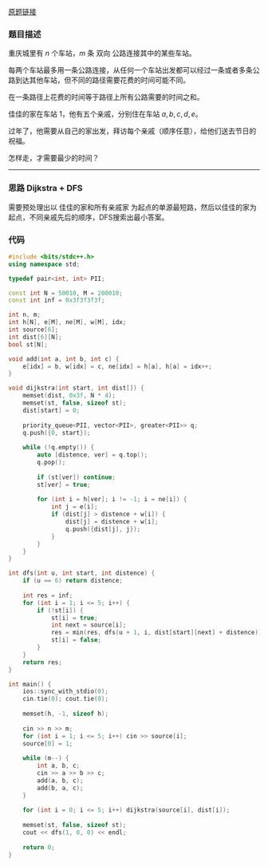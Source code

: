 [原题链接](https://www.acwing.com/problem/content/1137/)

### 题目描述
重庆城里有 $n$ 个车站，$m$ 条 双向 公路连接其中的某些车站。

每两个车站最多用一条公路连接，从任何一个车站出发都可以经过一条或者多条公路到达其他车站，但不同的路径需要花费的时间可能不同。

在一条路径上花费的时间等于路径上所有公路需要的时间之和。

佳佳的家在车站 1，他有五个亲戚，分别住在车站 $a,b,c,d,e$。

过年了，他需要从自己的家出发，拜访每个亲戚（顺序任意），给他们送去节日的祝福。

怎样走，才需要最少的时间？

---

### 思路 Dijkstra + DFS
需要预处理出以 佳佳的家和所有亲戚家 为起点的单源最短路，然后以佳佳的家为起点，不同亲戚先后的顺序，DFS搜索出最小答案。

### 代码
```cpp
#include <bits/stdc++.h>
using namespace std;

typedef pair<int, int> PII;

const int N = 50010, M = 200010;
const int inf = 0x3f3f3f3f;

int n, m;
int h[N], e[M], ne[M], w[M], idx;
int source[6];
int dist[6][N];
bool st[N];

void add(int a, int b, int c) {
    e[idx] = b, w[idx] = c, ne[idx] = h[a], h[a] = idx++;
}

void dijkstra(int start, int dist[]) {
    memset(dist, 0x3f, N * 4);
    memset(st, false, sizeof st);
    dist[start] = 0;
    
    priority_queue<PII, vector<PII>, greater<PII>> q;
    q.push({0, start});
    
    while (!q.empty()) {
        auto [distence, ver] = q.top();
        q.pop();
        
        if (st[ver]) continue;
        st[ver] = true;
        
        for (int i = h[ver]; i != -1; i = ne[i]) {
            int j = e[i];
            if (dist[j] > distence + w[i]) {
                dist[j] = distence + w[i];
                q.push({dist[j], j});
            }
        }
    }
}

int dfs(int u, int start, int distence) {
    if (u == 6) return distence;
    
    int res = inf;
    for (int i = 1; i <= 5; i++) {
        if (!st[i]) {
            st[i] = true;
            int next = source[i];
            res = min(res, dfs(u + 1, i, dist[start][next] + distence));
            st[i] = false;
        }
    }
    return res;
}

int main() {
    ios::sync_with_stdio(0);
    cin.tie(0); cout.tie(0);
    
    memset(h, -1, sizeof h);
    
    cin >> n >> m;
    for (int i = 1; i <= 5; i++) cin >> source[i];
    source[0] = 1;
    
    while (m--) {
        int a, b, c;
        cin >> a >> b >> c;
        add(a, b, c);
        add(b, a, c);
    }
    
    for (int i = 0; i <= 5; i++) dijkstra(source[i], dist[i]);
    
    memset(st, false, sizeof st);
    cout << dfs(1, 0, 0) << endl;
    
    return 0;
}
```